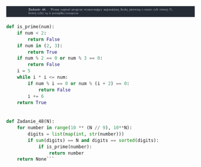 <picture>
  <source srcset="../../srt/zbior_zadan/48.png" media="(prefers-color-scheme: light)">
  <source srcset="../../srt/zbior_zadan/black_48.png" media="(prefers-color-scheme: dark)">
  <img src="../../srt/zbior_zadan/black_48.png" alt="zadanie 48">
</picture>

```python
def is_prime(num):
    if num < 2:
        return False
    if num in (2, 3):
        return True
    if num % 2 == 0 or num % 3 == 0:
        return False
    i = 5
    while i * i <= num:
        if num % i == 0 or num % (i + 2) == 0:
            return False
        i += 6
    return True


def Zadanie_48(N):
    for number in range(10 ** (N // 9), 10**N):
        digits = list(map(int, str(number)))
        if sum(digits) == N and digits == sorted(digits):
            if is_prime(number):
                return number
    return None```